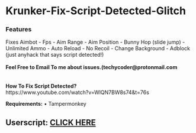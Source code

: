 # Krunker-Fix-Script-Detected-Glitch
<h3>Features</h3>
Fixes Aimbot - Fps - Aim Range - Aim Position - Bunny Hop (slide jump) - Unlimited Ammo - Auto Reload - No Recoil - Change Background - Adblock (just anyhack that says script detected!)
</br></br>
<b>Feel Free to Email To me about issues.(techycoder@protonmail.com</b></br>
</br>
</br>
<b>How To Fix Script Detected?</b></br>
https://www.youtube.com/watch?v=WlQN7BW8s74&t=76s



<b>Requirements:</b> • Tampermonkey</br>

<h2>Userscript: <a href="https://raw.githubusercontent.com/techycoder/Krunker-Fix-Script-Detected-Glitch/master/Fix%20Script%20Detected%20watch%20vid" target="_blank">CLICK HERE</a></h2>



